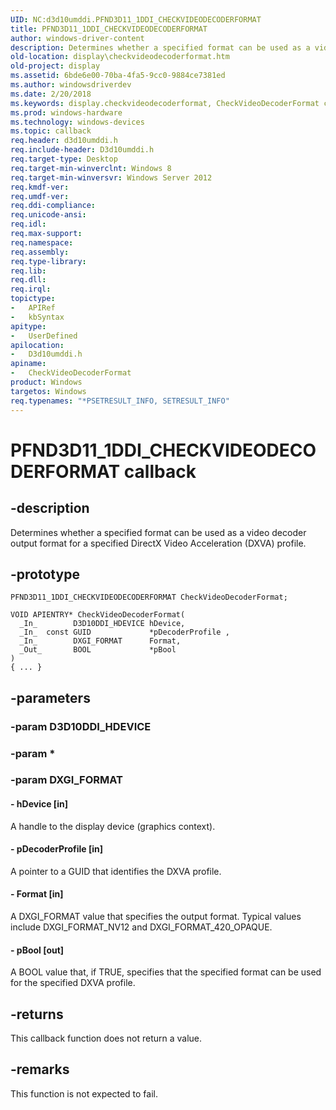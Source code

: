 ```yaml
---
UID: NC:d3d10umddi.PFND3D11_1DDI_CHECKVIDEODECODERFORMAT
title: PFND3D11_1DDI_CHECKVIDEODECODERFORMAT
author: windows-driver-content
description: Determines whether a specified format can be used as a video decoder output format for a specified DirectX Video Acceleration (DXVA) profile.
old-location: display\checkvideodecoderformat.htm
old-project: display
ms.assetid: 6bde6e00-70ba-4fa5-9cc0-9884ce7381ed
ms.author: windowsdriverdev
ms.date: 2/20/2018
ms.keywords: display.checkvideodecoderformat, CheckVideoDecoderFormat callback function [Display Devices], CheckVideoDecoderFormat, PFND3D11_1DDI_CHECKVIDEODECODERFORMAT, PFND3D11_1DDI_CHECKVIDEODECODERFORMAT, d3d10umddi/CheckVideoDecoderFormat
ms.prod: windows-hardware
ms.technology: windows-devices
ms.topic: callback
req.header: d3d10umddi.h
req.include-header: D3d10umddi.h
req.target-type: Desktop
req.target-min-winverclnt: Windows 8
req.target-min-winversvr: Windows Server 2012
req.kmdf-ver: 
req.umdf-ver: 
req.ddi-compliance: 
req.unicode-ansi: 
req.idl: 
req.max-support: 
req.namespace: 
req.assembly: 
req.type-library: 
req.lib: 
req.dll: 
req.irql: 
topictype:
-	APIRef
-	kbSyntax
apitype:
-	UserDefined
apilocation:
-	D3d10umddi.h
apiname:
-	CheckVideoDecoderFormat
product: Windows
targetos: Windows
req.typenames: "*PSETRESULT_INFO, SETRESULT_INFO"
---
```


# PFND3D11_1DDI_CHECKVIDEODECODERFORMAT callback


## -description


Determines whether a specified format can be used as a video decoder output format for a specified DirectX Video Acceleration (DXVA) profile.


## -prototype


````
PFND3D11_1DDI_CHECKVIDEODECODERFORMAT CheckVideoDecoderFormat;

VOID APIENTRY* CheckVideoDecoderFormat(
  _In_        D3D10DDI_HDEVICE hDevice,
  _In_  const GUID             *pDecoderProfile ,
  _In_        DXGI_FORMAT      Format,
  _Out_       BOOL             *pBool
)
{ ... }
````


## -parameters




### -param D3D10DDI_HDEVICE


### -param *








### -param DXGI_FORMAT


#### - hDevice [in]

A handle to the display device (graphics context).




#### - pDecoderProfile [in]

A pointer to a GUID that identifies the DXVA profile. 


#### - Format [in]

A DXGI_FORMAT value that specifies the output format. Typical values include DXGI_FORMAT_NV12 and DXGI_FORMAT_420_OPAQUE.


#### - pBool [out]

A BOOL value that, if TRUE, specifies that the specified format can be used  for the specified DXVA profile.


## -returns



This callback function does not return a value.




## -remarks



This function is not expected to fail.



